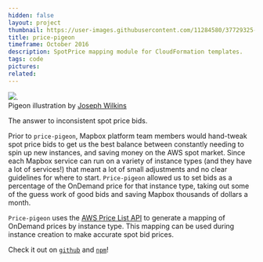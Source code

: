 ```yaml
---
hidden: false
layout: project
thumbnail: https://user-images.githubusercontent.com/11284580/37729325-1277d90e-2d13-11e8-8bc6-afcdc5cac242.jpg
title: price-pigeon
timeframe: October 2016
description: SpotPrice mapping module for CloudFormation templates.
tags: code
pictures:
related:
---
```


![](https://user-images.githubusercontent.com/11284580/37729325-1277d90e-2d13-11e8-8bc6-afcdc5cac242.jpg).  
<span class='txt-em'>Pigeon illustration by [Joseph Wilkins](https://brightonillustrators.co.uk/portfolios/Joseph_Wilkins)</span>  

The answer to inconsistent spot price bids.  

Prior to `price-pigeon`, Mapbox platform team members would hand-tweak spot price bids to get us the best balance between constantly needing to spin up new instances, and saving money on the AWS spot market. Since each Mapbox service can run on a variety of instance types (and they have a lot of services!) that meant a lot of small adjustments and no clear guidelines for where to start. `Price-pigeon` allowed us to set bids as a percentage of the OnDemand price for that instance type, taking out some of the guess work of good bids and saving Mapbox thousands of dollars a month.  

`Price-pigeon` uses the [AWS Price List API](https://aws.amazon.com/blogs/aws/new-aws-price-list-api/) to generate a mapping of OnDemand prices by instance type. This mapping can be used during instance creation to make accurate spot bid prices.  

Check it out on [`github`](https://github.com/mapbox/price-pigeon) and [`npm`](https://www.npmjs.com/package/@mapbox/price-pigeon)!  
